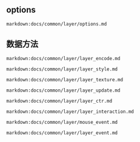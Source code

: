 
## options

`markdown:docs/common/layer/options.md`

## 数据方法

`markdown:docs/common/layer/layer_encode.md`

`markdown:docs/common/layer/layer_style.md`

`markdown:docs/common/layer/layer_texture.md`

`markdown:docs/common/layer/layer_update.md`

`markdown:docs/common/layer/layer_ctr.md`

`markdown:docs/common/layer/layer_interaction.md`

`markdown:docs/common/layer/mouse_event.md`

`markdown:docs/common/layer/layer_event.md`
